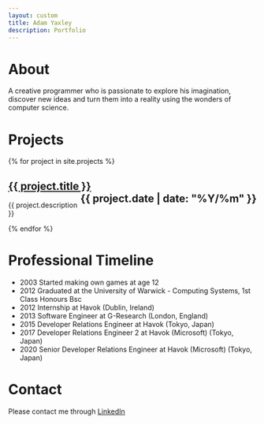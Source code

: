 ```yaml
---
layout: custom
title: Adam Yaxley
description: Portfolio
---
```


# About
A creative programmer who is passionate to explore his imagination, discover new ideas and turn them into a reality using the wonders of computer science.

# Projects

{% for project in site.projects %}
<h2>
  <a href="{{ project.url }}">{{ project.title }}</a>
  <span style="float: right;">{{ project.date | date: "%Y/%m" }}</span>
</h2>
<p>{{ project.description }}</p>
{% endfor %}

# Professional Timeline
 - 2003 Started making own games at age 12
 - 2012 Graduated at the University of Warwick - Computing Systems, 1st Class Honours Bsc
 - 2012 Internship at Havok (Dublin, Ireland)
 - 2013 Software Engineer at G-Research (London, England)
 - 2015 Developer Relations Engineer at Havok (Tokyo, Japan)
 - 2017 Developer Relations Engineer 2 at Havok (Microsoft) (Tokyo, Japan)
 - 2020 Senior Developer Relations Engineer at Havok (Microsoft) (Tokyo, Japan)

# Contact
Please contact me through [LinkedIn](https://www.linkedin.com/in/adam-yaxley-53249442/)
